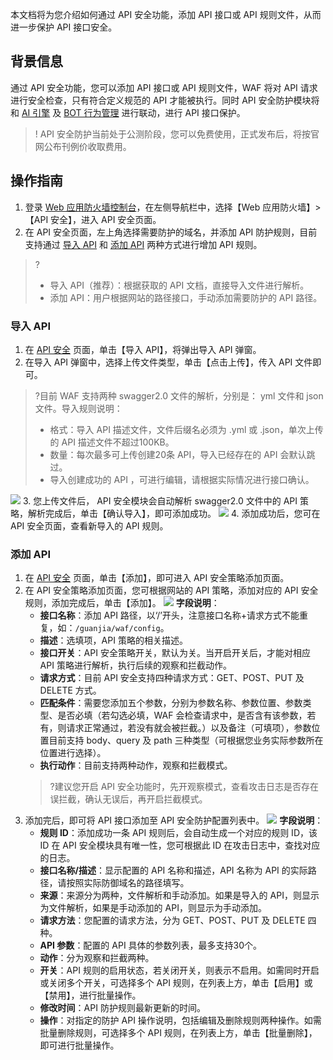 本文档将为您介绍如何通过 API 安全功能，添加 API 接口或 API 规则文件，从而进一步保护 API 接口安全。
## 背景信息
通过 API 安全功能，您可以添加 API 接口或 API 规则文件，WAF 将对 API 请求进行安全检查，只有符合定义规范的 API 才能被执行。同时 API 安全防护模块将和 [AI 引擎](https://console.cloud.tencent.com/guanjia/waf/ai) 及 [BOT 行为管理](https://console.cloud.tencent.com/guanjia/bot2/overview) 进行联动，进行 API 接口保护。
>! API 安全防护当前处于公测阶段，您可以免费使用，正式发布后，将按官网公布刊例价收取费用。

## 操作指南
1. 登录 [Web 应用防火墙控制台](https://console.cloud.tencent.com/guanjia/waf/api)，在左侧导航栏中，选择【Web 应用防火墙】>【API 安全】，进入 API 安全页面。
2. 在 API 安全页面，左上角选择需要防护的域名，并添加 API 防护规则，目前支持通过 [导入 API](#import) 和 [ 添加 API](#add) 两种方式进行增加 API 规则。 
>?
>- 导入 API（推荐）：根据获取的 API 文档，直接导入文件进行解析。
>- 添加 API：用户根据网站的路径接口，手动添加需要防护的 API 路径。

[](id:import)
### 导入 API
1. 在 [API 安全](https://console.cloud.tencent.com/guanjia/waf/api) 页面，单击【导入 API】，将弹出导入 API 弹窗。
2. 在导入 API 弹窗中，选择上传文件类型，单击【点击上传】，传入 API 文件即可。
>?目前 WAF 支持两种 swagger2.0 文件的解析，分别是： yml 文件和 json 文件。导入规则说明：
>- 格式：导入 API 描述文件，文件后缀名必须为 .yml 或 .json，单次上传的 API 描述文件不超过100KB。
>- 数量：每次最多可上传创建20条 API，导入已经存在的 API 会默认跳过。
>- 导入创建成功的 API ，可进行编辑，请根据实际情况进行接口确认。
>
![](https://main.qcloudimg.com/raw/fff6f34dcf840a41dd4266f0c61d7867.png)
3. 您上传文件后， API 安全模块会自动解析 swagger2.0 文件中的 API 策略，解析完成后，单击【确认导入】，即可添加成功。
![](https://main.qcloudimg.com/raw/7373592089531aed81ffd9ca88999356.png)
4. 添加成功后，您可在 API 安全页面，查看新导入的 API 规则。

[](id:add)
###  添加 API
1. 在 [API 安全](https://console.cloud.tencent.com/guanjia/waf/api) 页面，单击【添加】，即可进入 API 安全策略添加页面。
2. 在 API 安全策略添加页面，您可根据网站的 API 策略，添加对应的 API 安全规则，添加完成后，单击【添加】。
![](https://main.qcloudimg.com/raw/41bfe2e180226930ad02e28a9220c82e.png)
 **字段说明**：
	- **接口名称**：添加 API 路径，以‘/’开头，注意接口名称+请求方式不能重复，如：`/guanjia/waf/config`。
	- **描述**：选填项，API 策略的相关描述。
	- **接口开关**：API 安全策略开关，默认为关。当开启开关后，才能对相应 API 策略进行解析，执行后续的观察和拦截动作。
	- **请求方式**：目前 API 安全支持四种请求方式：GET、POST、PUT 及 DELETE 方式。
	- **匹配条件**：需要您添加五个参数，分别为参数名称、参数位置、参数类型、是否必填（若勾选必填，WAF 会检查请求中，是否含有该参数，若有，则请求正常通过，若没有就会被拦截。）以及备注（可填项），参数位置目前支持 body、query 及 path 三种类型（可根据您业务实际参数所在位置进行选择）。
	- **执行动作**：目前支持两种动作，观察和拦截模式。
	>?建议您开启 API 安全功能时，先开观察模式，查看攻击日志是否存在误拦截，确认无误后，再开启拦截模式。
3.	添加完后，即可将 API 接口添加至 API 安全防护配置列表中。
![](https://main.qcloudimg.com/raw/92b1be13e92458db2e23dfb8b7aeed3d.png)
**字段说明**：
	- **规则 ID**：添加成功一条 API 规则后，会自动生成一个对应的规则 ID，该 ID 在 API 安全模块具有唯一性，您可根据此 ID 在攻击日志中，查找对应的日志。
	- **接口名称/描述**：显示配置的 API 名称和描述，API 名称为 API 的实际路径，请按照实际防御域名的路径填写。
	- **来源**：来源分为两种，文件解析和手动添加。如果是导入的 API，则显示为文件解析，如果是手动添加的 API，则显示为手动添加。
	- **请求方法**：您配置的请求方法，分为 GET、POST、PUT 及 DELETE 四种。
	- **API 参数**：配置的 API 具体的参数列表，最多支持30个。
	- **动作**：分为观察和拦截两种。
	- **开关**：API 规则的启用状态，若关闭开关，则表示不启用。如需同时开启或关闭多个开关，可选择多个 API 规则，在列表上方，单击【启用】或【禁用】，进行批量操作。
	- **修改时间**：API 防护规则最新更新的时间。
	- **操作**：对指定的防护 API 操作说明，包括编辑及删除规则两种操作。如需批量删除规则，可选择多个 API 规则，在列表上方，单击【批量删除】，即可进行批量操作。
